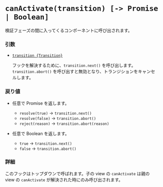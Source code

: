 # `canActivate(transition) [-> Promise | Boolean]`

検証フェーズの間に入ってくるコンポーネントに呼び出されます。

### 引数

- [`transition {Transition}`](hooks.md#transition-object)

  フックを解決するために、`transition.next()` を呼び出します。`transition.abort()` を呼び出すと無効となり、トランジションをキャンセルします。

### 戻り値

- 任意で Promise を返します。

  - `resolve(true)` -> `transition.next()`
  - `resolve(false)` -> `transition.abort()`
  - `reject(reason)` -> `transition.abort(reason)`

- 任意で Boolean を返します。

  - `true` -> `transition.next()`
  - `false` -> `transition.abort()`

### 詳細

このフックはトップダウンで呼ばれます。子の view の `canActivate` は親の view の `canActivate` が解決された時にのみ呼び出されます。
